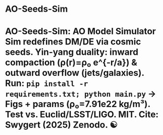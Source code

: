 # AO-Seeds-Sim
# AO-Seeds-Sim: AO Model Simulator  Sim redefines DM/DE via cosmic seeds. Yin-yang duality: inward compaction (ρ(r)=ρ₀ e^{-r/a}) &amp; outward overflow (jets/galaxies).  Run: `pip install -r requirements.txt; python main.py` → Figs + params (ρ₀=7.91e22 kg/m³).  Test vs. Euclid/LSST/LIGO. MIT. Cite: Swygert (2025) Zenodo. ☯️
